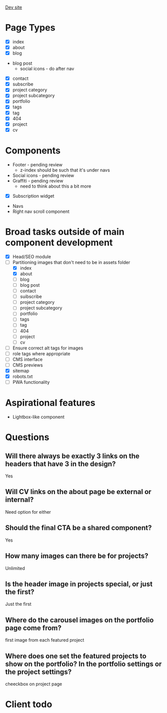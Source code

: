 [Dev site](https://alexander-golob.netlify.com)

# Page Types

- [x] index
- [x] about
- [x] blog
- blog post
  - social icons - do after nav
- [x] contact
- [x] subscribe
- [x] project category
- [x] project subcategory
- [x] portfolio
- [x] tags
- [x] tag
- [x] 404
- [x] project
- [x] cv

# Components

- Footer - pending review
  - z-index should be such that it's under navs
- Social icons - pending review
- Graffiti - pending review
  - need to think about this a bit more
- [x] Subscription widget
- Navs
- Right nav scroll component

# Broad tasks outside of main component development

- [x] Head/SEO module
- [ ] Partitioning images that don't need to be in assets folder
  - [x] index
  - [x] about
  - [ ] blog
  - [ ] blog post
  - [ ] contact
  - [ ] suibscribe
  - [ ] project category
  - [ ] project subcategory
  - [ ] portfolio
  - [ ] tags
  - [ ] tag
  - [ ] 404
  - [ ] project
  - [ ] cv
- [ ] Ensure correct alt tags for images
- [ ] role tags where appropriate
- [ ] CMS interface
- [ ] CMS previews
- [x] sitemap
- [x] robots.txt
- [ ] PWA functionality

# Aspirational features

- Lightbox-like component

# Questions

## Will there always be exactly 3 links on the headers that have 3 in the design?

Yes

## Will CV links on the about page be external or internal?

Need option for either

## Should the final CTA be a shared component?

Yes

## How many images can there be for projects?

Unlimited

## Is the header image in projects special, or just the first?

Just the first

## Where do the carousel images on the portfolio page come from?

first image from each featured project

## Where does one set the featured projects to show on the portfolio? In the portfolio settings or the project settings?

cheeckbox on project page

# Client todo
